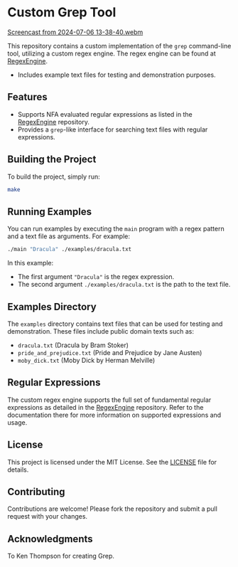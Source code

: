 # Custom Grep Tool
[Screencast from 2024-07-06 13-38-40.webm](https://github.com/SahilDinanath/Sh-re-p/assets/46680594/f029d790-5b9a-4772-93ba-e24335a2b0e7)

This repository contains a custom implementation of the `grep` command-line tool, utilizing a custom regex engine. The regex engine can be found at [RegexEngine](https://github.com/SahilDinanath/RegexEngine).
- Includes example text files for testing and demonstration purposes.
## Features

- Supports NFA evaluated regular expressions as listed in the [RegexEngine](https://github.com/SahilDinanath/RegexEngine) repository.
- Provides a `grep`-like interface for searching text files with regular expressions.
  
## Building the Project

To build the project, simply run:

```sh
make
```

## Running Examples

You can run examples by executing the `main` program with a regex pattern and a text file as arguments. For example:

```sh
./main "Dracula" ./examples/dracula.txt
```

In this example:
- The first argument `"Dracula"` is the regex expression.
- The second argument `./examples/dracula.txt` is the path to the text file.

## Examples Directory

The `examples` directory contains text files that can be used for testing and demonstration. These files include public domain texts such as:

- `dracula.txt` (Dracula by Bram Stoker)
- `pride_and_prejudice.txt` (Pride and Prejudice by Jane Austen)
- `moby_dick.txt` (Moby Dick by Herman Melville)

## Regular Expressions

The custom regex engine supports the full set of fundamental regular expressions as detailed in the [RegexEngine](https://github.com/SahilDinanath/RegexEngine) repository. Refer to the documentation there for more information on supported expressions and usage.

## License

This project is licensed under the MIT License. See the [LICENSE](LICENSE) file for details.

## Contributing

Contributions are welcome! Please fork the repository and submit a pull request with your changes.

## Acknowledgments

To Ken Thompson for creating Grep.

